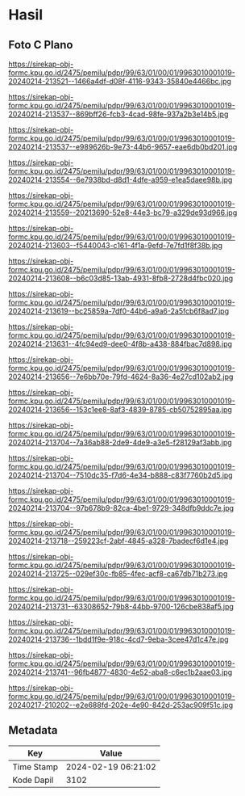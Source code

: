 # Hasil

## Foto C Plano

https://sirekap-obj-formc.kpu.go.id/2475/pemilu/pdpr/99/63/01/00/01/9963010001019-20240214-213521--1466a4df-d08f-4116-9343-35840e4466bc.jpg

https://sirekap-obj-formc.kpu.go.id/2475/pemilu/pdpr/99/63/01/00/01/9963010001019-20240214-213537--869bff26-fcb3-4cad-98fe-937a2b3e14b5.jpg

https://sirekap-obj-formc.kpu.go.id/2475/pemilu/pdpr/99/63/01/00/01/9963010001019-20240214-213537--e989626b-9e73-44b6-9657-eae6db0bd201.jpg

https://sirekap-obj-formc.kpu.go.id/2475/pemilu/pdpr/99/63/01/00/01/9963010001019-20240214-213554--6e7938bd-d8d1-4dfe-a959-e1ea5daee98b.jpg

https://sirekap-obj-formc.kpu.go.id/2475/pemilu/pdpr/99/63/01/00/01/9963010001019-20240214-213559--20213690-52e8-44e3-bc79-a329de93d966.jpg

https://sirekap-obj-formc.kpu.go.id/2475/pemilu/pdpr/99/63/01/00/01/9963010001019-20240214-213603--f5440043-c161-4f1a-9efd-7e7fd1f8f38b.jpg

https://sirekap-obj-formc.kpu.go.id/2475/pemilu/pdpr/99/63/01/00/01/9963010001019-20240214-213608--b6c03d85-13ab-4931-8fb8-2728d4fbc020.jpg

https://sirekap-obj-formc.kpu.go.id/2475/pemilu/pdpr/99/63/01/00/01/9963010001019-20240214-213619--bc25859a-7df0-44b6-a9a6-2a5fcb6f8ad7.jpg

https://sirekap-obj-formc.kpu.go.id/2475/pemilu/pdpr/99/63/01/00/01/9963010001019-20240214-213631--4fc94ed9-dee0-4f8b-a438-884fbac7d898.jpg

https://sirekap-obj-formc.kpu.go.id/2475/pemilu/pdpr/99/63/01/00/01/9963010001019-20240214-213656--7e6bb70e-79fd-4624-8a36-4e27cd102ab2.jpg

https://sirekap-obj-formc.kpu.go.id/2475/pemilu/pdpr/99/63/01/00/01/9963010001019-20240214-213656--153c1ee8-8af3-4839-8785-cb50752895aa.jpg

https://sirekap-obj-formc.kpu.go.id/2475/pemilu/pdpr/99/63/01/00/01/9963010001019-20240214-213704--7a36ab88-2de9-4de9-a3e5-f28129af3abb.jpg

https://sirekap-obj-formc.kpu.go.id/2475/pemilu/pdpr/99/63/01/00/01/9963010001019-20240214-213704--7510dc35-f7d6-4e34-b888-c83f7760b2d5.jpg

https://sirekap-obj-formc.kpu.go.id/2475/pemilu/pdpr/99/63/01/00/01/9963010001019-20240214-213704--97b678b9-82ca-4be1-9729-348dfb9ddc7e.jpg

https://sirekap-obj-formc.kpu.go.id/2475/pemilu/pdpr/99/63/01/00/01/9963010001019-20240214-213718--259223cf-2abf-4845-a328-7badecf6d1e4.jpg

https://sirekap-obj-formc.kpu.go.id/2475/pemilu/pdpr/99/63/01/00/01/9963010001019-20240214-213725--029ef30c-fb85-4fec-acf8-ca67db71b273.jpg

https://sirekap-obj-formc.kpu.go.id/2475/pemilu/pdpr/99/63/01/00/01/9963010001019-20240214-213731--63308652-79b8-44bb-9700-126cbe838af5.jpg

https://sirekap-obj-formc.kpu.go.id/2475/pemilu/pdpr/99/63/01/00/01/9963010001019-20240214-213736--1bdd1f9e-918c-4cd7-9eba-3cee47d1c47e.jpg

https://sirekap-obj-formc.kpu.go.id/2475/pemilu/pdpr/99/63/01/00/01/9963010001019-20240214-213741--96fb4877-4830-4e52-aba8-c6ec1b2aae03.jpg

https://sirekap-obj-formc.kpu.go.id/2475/pemilu/pdpr/99/63/01/00/01/9963010001019-20240217-210202--e2e688fd-202e-4e90-842d-253ac909f51c.jpg


## Metadata

| Key        | Value               |
| ---------- | ------------------- |
| Time Stamp | 2024-02-19 06:21:02 |
| Kode Dapil | 3102                |



